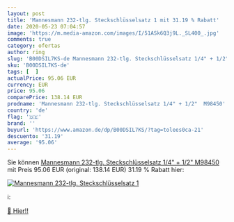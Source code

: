 ```yaml
---
layout: post
title: 'Mannesmann 232-tlg. Steckschlüsselsatz 1 mit 31.19 % Rabatt'
date: 2020-05-23 07:04:57
image: 'https://m.media-amazon.com/images/I/51ASk6Q3j9L._SL400_.jpg'
comments: true
category: ofertas
author: ring
slug: 'B00DSIL7KS-de Mannesmann 232-tlg. Steckschlüsselsatz 1/4" + 1/2" M98450'
sku: 'B00DSIL7KS-de'
tags: [  ]
actualPrice: 95.06 EUR
currency: EUR
price: 95.06
comparePrice: 138.14 EUR
prodname: 'Mannesmann 232-tlg. Steckschlüsselsatz 1/4" + 1/2"  M98450'
country: 'de'
flag: '🇩🇪'
brand: ''
buyurl: 'https://www.amazon.de/dp/B00DSIL7KS/?tag=tolees0ca-21'
descuento: '31.19'
average: '95.06'
---
```


Sie können [Mannesmann 232-tlg. Steckschlüsselsatz 1/4" + 1/2"  M98450](https://www.amazon.de/dp/B00DSIL7KS/?tag=tolees0ca-21) mit Preis 95.06 EUR (original: 138.14 EUR) 31.19 % Rabatt hier:

[![Mannesmann 232-tlg. Steckschlüsselsatz 1](https://m.media-amazon.com/images/I/51ASk6Q3j9L._SL400_.jpg)](https://www.amazon.de/dp/B00DSIL7KS/?tag=tolees0ca-21)

ℹ️:


[🛒 Hier!!](https://www.amazon.de/dp/B00DSIL7KS/?tag=tolees0ca-21)
